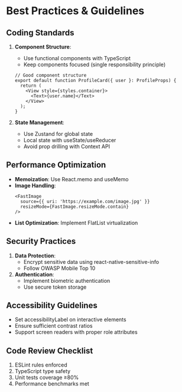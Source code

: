 # Best Practices & Guidelines

## Coding Standards

1. **Component Structure**:

   - Use functional components with TypeScript
   - Keep components focused (single responsibility principle)

   ```tsx
   // Good component structure
   export default function ProfileCard({ user }: ProfileProps) {
     return (
       <View style={styles.container}>
         <Text>{user.name}</Text>
       </View>
     );
   }
   ```

2. **State Management**:
   - Use Zustand for global state
   - Local state with useState/useReducer
   - Avoid prop drilling with Context API

## Performance Optimization

- **Memoization**: Use React.memo and useMemo
- **Image Handling**:
  ```tsx
  <FastImage
    source={{ uri: 'https://example.com/image.jpg' }}
    resizeMode={FastImage.resizeMode.contain}
  />
  ```
- **List Optimization**: Implement FlatList virtualization

## Security Practices

1. **Data Protection**:
   - Encrypt sensitive data using react-native-sensitive-info
   - Follow OWASP Mobile Top 10
2. **Authentication**:
   - Implement biometric authentication
   - Use secure token storage

## Accessibility Guidelines

- Set accessibilityLabel on interactive elements
- Ensure sufficient contrast ratios
- Support screen readers with proper role attributes

## Code Review Checklist

1. ESLint rules enforced
2. TypeScript type safety
3. Unit tests coverage ≥80%
4. Performance benchmarks met

